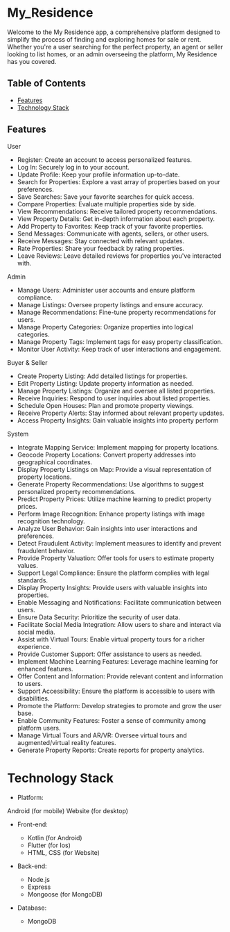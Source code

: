 # My_Residence
Welcome to the My Residence app, a comprehensive platform designed to simplify the process of finding and exploring homes for sale or rent. Whether you're a user searching for the perfect property, an agent or seller looking to list homes, or an admin overseeing the platform, My Residence has you covered.

## Table of Contents
- [Features](#features)
- [Technology Stack](#api-documentation)

## Features
User 
- Register: 
   Create an account to access personalized features.
- Log In:
  Securely log in to your account.
- Update Profile: 
   Keep your profile information up-to-date.
- Search for Properties:
   Explore a vast array of properties based on your preferences.
- Save Searches:
   Save your favorite searches for quick access.
- Compare Properties: 
  Evaluate multiple properties side by side.
- View Recommendations: 
   Receive tailored property recommendations.
- View Property Details: 
   Get in-depth information about each property.
- Add Property to Favorites:
   Keep track of your favorite properties.
- Send Messages: 
   Communicate with agents, sellers, or other users.
- Receive Messages: 
   Stay connected with relevant updates.
- Rate Properties: 
  Share your feedback by rating properties.
- Leave Reviews: 
   Leave detailed reviews for properties you've interacted with.

Admin
- Manage Users: 
    Administer user accounts and ensure platform compliance.
- Manage Listings: 
    Oversee property listings and ensure accuracy.
- Manage Recommendations:
     Fine-tune property recommendations for users.
- Manage Property Categories:
     Organize properties into logical categories.
- Manage Property Tags:
     Implement tags for easy property classification.
- Monitor User Activity: 
    Keep track of user interactions and engagement.

Buyer & Seller
- Create Property Listing: 
    Add detailed listings for properties.
- Edit Property Listing:
     Update property information as needed.
- Manage Property Listings:
     Organize and oversee all listed properties.
- Receive Inquiries:
     Respond to user inquiries about listed properties.
- Schedule Open Houses:
     Plan and promote property viewings.
- Receive Property Alerts: 
    Stay informed about relevant property updates.
- Access Property Insights:
     Gain valuable insights into property perform

System
- Integrate Mapping Service:
        Implement mapping for property locations.
- Geocode Property Locations:
        Convert property addresses into geographical coordinates.
- Display Property Listings on Map:
        Provide a visual representation of property locations.
- Generate Property Recommendations:
        Use algorithms to suggest personalized property recommendations.
- Predict Property Prices:
        Utilize machine learning to predict property prices.
- Perform Image Recognition:
        Enhance property listings with image recognition technology.
- Analyze User Behavior: Gain insights into user interactions and preferences.
- Detect Fraudulent Activity:
        Implement measures to identify and prevent fraudulent behavior.
- Provide Property Valuation:
        Offer tools for users to estimate property values.
- Support Legal Compliance:
        Ensure the platform complies with legal standards.
- Display Property Insights:
        Provide users with valuable insights into properties.
- Enable Messaging and Notifications:
        Facilitate communication between users.
- Ensure Data Security:
        Prioritize the security of user data.
- Facilitate Social Media Integration: 
       Allow users to share and interact via social media.
- Assist with Virtual Tours:
        Enable virtual property tours for a richer experience.
- Provide Customer Support:
        Offer assistance to users as needed.
- Implement Machine Learning Features: 
       Leverage machine learning for enhanced features.
- Offer Content and Information: 
       Provide relevant content and information to users.
- Support Accessibility:
        Ensure the platform is accessible to users with disabilities.
- Promote the Platform:
        Develop strategies to promote and grow the user base.
- Enable Community Features:
        Foster a sense of community among platform users.
- Manage Virtual Tours and AR/VR: 
       Oversee virtual tours and augmented/virtual reality features.
- Generate Property Reports:
        Create reports for property analytics.

# Technology Stack
- Platform:

Android (for mobile)
Website (for desktop)

- Front-end:
    - Kotlin (for Android)
    - Flutter (for Ios)
    - HTML, CSS (for Website)

- Back-end:
    - Node.js
    - Express
    - Mongoose (for MongoDB)

- Database:
    - MongoDB
